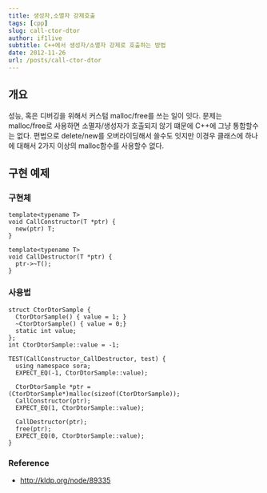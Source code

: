 ```yaml
---
title: 생성자,소멸자 강제호출 
tags: [cpp]
slug: call-ctor-dtor
author: if1live
subtitle: C++에서 생성자/소멸자 강제로 호출하는 방법
date: 2012-11-26
url: /posts/call-ctor-dtor
---
```


## 개요 
성능, 혹은 디버깅을 위해서 커스텀 malloc/free를 쓰는 일이 잇다. 문제는 malloc/free로 사용하면 소멸자/생성자가 호출되지 않기 떄문에 C++에 그냥 통합할수는 없다. 편법으로 delete/new를 오버라이딩해서 쓸수도 잇지만 이경우 클래스에 하나에 대해서 2가지 이상의 malloc함수를 사용할수 없다. 

##  구현 예제 ##
### 구현체 ###
```
template<typename T>
void CallConstructor(T *ptr) {
  new(ptr) T;
}

template<typename T>
void CallDestructor(T *ptr) {
  ptr->~T();
}
```

### 사용법 ###
```
struct CtorDtorSample {
  CtorDtorSample() { value = 1; }
  ~CtorDtorSample() { value = 0;}
  static int value;
};
int CtorDtorSample::value = -1;

TEST(CallConstructor_CallDestructor, test) {
  using namespace sora;
  EXPECT_EQ(-1, CtorDtorSample::value);

  CtorDtorSample *ptr = (CtorDtorSample*)malloc(sizeof(CtorDtorSample));
  CallConstructor(ptr);
  EXPECT_EQ(1, CtorDtorSample::value);

  CallDestructor(ptr);
  free(ptr);
  EXPECT_EQ(0, CtorDtorSample::value);
}
```

### Reference

 * http://kldp.org/node/89335
